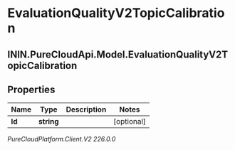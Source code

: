 # EvaluationQualityV2TopicCalibration

## ININ.PureCloudApi.Model.EvaluationQualityV2TopicCalibration

## Properties

|Name | Type | Description | Notes|
|------------ | ------------- | ------------- | -------------|
| **Id** | **string** |  | [optional] |



_PureCloudPlatform.Client.V2 226.0.0_
